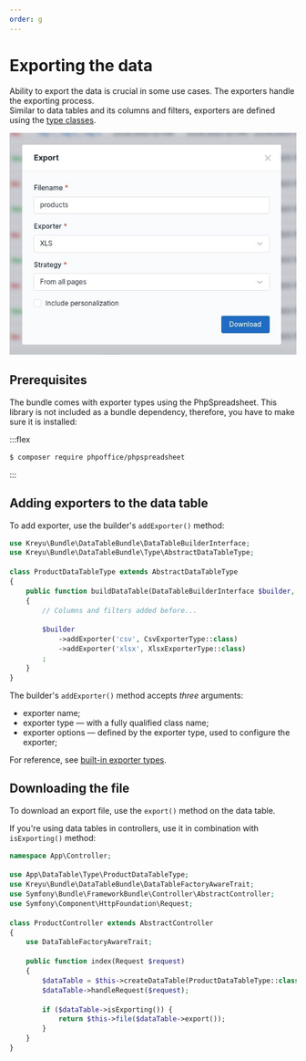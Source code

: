```yaml
---
order: g
---
```


# Exporting the data

Ability to export the data is crucial in some use cases. The exporters handle the exporting process.  
Similar to data tables and its columns and filters, exporters are defined using the [type classes](../features/type-classes.md).

![Export modal with the Tabler theme](./../static/export_modal.png)

## Prerequisites

The bundle comes with exporter types using the PhpSpreadsheet.
This library is not included as a bundle dependency, therefore, you have to make sure it is installed:

:::flex
```bash
$ composer require phpoffice/phpspreadsheet
```
:::

## Adding exporters to the data table

To add exporter, use the builder's `addExporter()` method:

```php # src/DataTable/Type/ProductDataTableType.php
use Kreyu\Bundle\DataTableBundle\DataTableBuilderInterface;
use Kreyu\Bundle\DataTableBundle\Type\AbstractDataTableType;

class ProductDataTableType extends AbstractDataTableType
{
    public function buildDataTable(DataTableBuilderInterface $builder, array $options): void
    {
        // Columns and filters added before...
        
        $builder
            ->addExporter('csv', CsvExporterType::class)
            ->addExporter('xlsx', XlsxExporterType::class)
        ;
    }
}
```

The builder's `addExporter()` method accepts _three_ arguments:

- exporter name;
- exporter type — with a fully qualified class name;
- exporter options — defined by the exporter type, used to configure the exporter;

For reference, see [built-in exporter types](../reference/exporters/types.md).

## Downloading the file

To download an export file, use the `export()` method on the data table.

If you're using data tables in controllers, use it in combination with `isExporting()` method:

```php #17-19 src/Controller/ProductController.php
namespace App\Controller;

use App\DataTable\Type\ProductDataTableType;
use Kreyu\Bundle\DataTableBundle\DataTableFactoryAwareTrait;
use Symfony\Bundle\FrameworkBundle\Controller\AbstractController;
use Symfony\Component\HttpFoundation\Request;

class ProductController extends AbstractController
{
    use DataTableFactoryAwareTrait;

    public function index(Request $request)
    {
        $dataTable = $this->createDataTable(ProductDataTableType::class);
        $dataTable->handleRequest($request);

        if ($dataTable->isExporting()) {
            return $this->file($dataTable->export());
        }
    }
}
```
